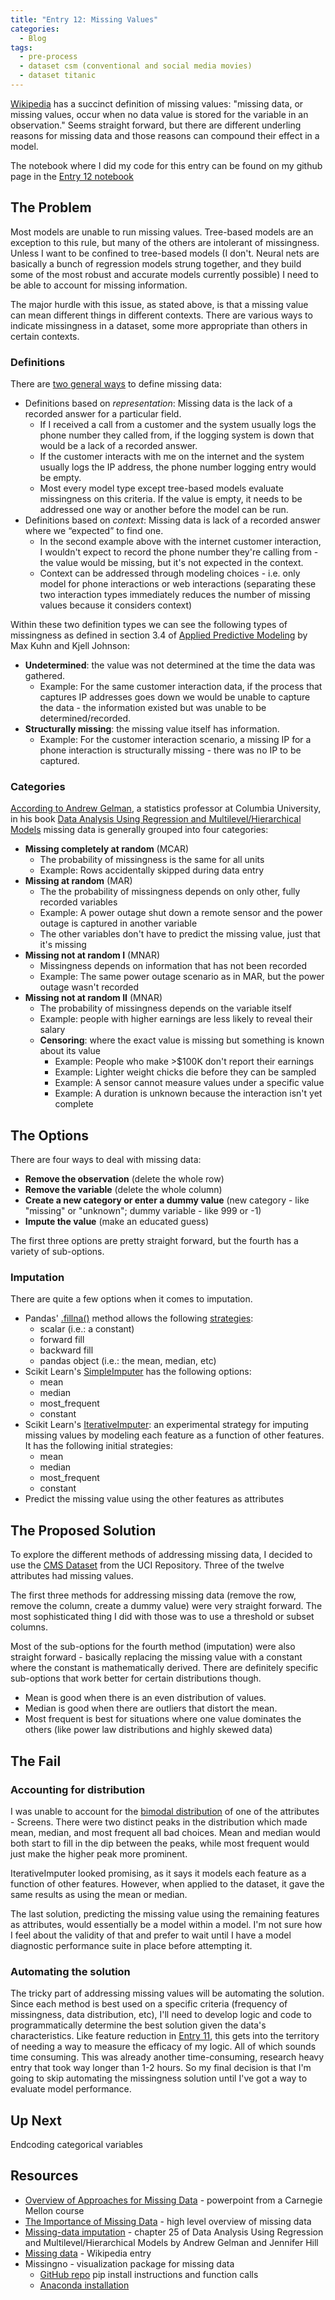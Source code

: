 ```yaml
---
title: "Entry 12: Missing Values"
categories:
  - Blog
tags:
  - pre-process
  - dataset csm (conventional and social media movies)
  - dataset titanic
---
```


[Wikipedia](https://en.wikipedia.org/wiki/Missing_data) has a succinct definition of missing values: "missing data, or missing values, occur when no data value is stored for the variable in an observation." Seems straight forward, but there are different underling reasons for missing data and those reasons can compound their effect in a model.

The notebook where I did my code for this entry can be found on my github page in the [Entry 12 notebook](https://github.com/julielinx/datascience_diaries/blob/master/01_ml_process/12_nb_missing_values.ipynb)

## The Problem

Most models are unable to run missing values. Tree-based models are an exception to this rule, but many of the others are intolerant of missingness. Unless I want to be confined to tree-based models (I don't. Neural nets are basically a bunch of regression models strung together, and they build some of the most robust and accurate models currently possible) I need to be able to account for missing information.

The major hurdle with this issue, as stated above, is that a missing value can mean different things in different contexts. There are various ways to indicate missingness in a dataset, some more appropriate than others in certain contexts.

### Definitions

There are [two general ways](http://www.stat.cmu.edu/~hseltman/726/Missing%20Data%20726.pdf) to define missing data:

- Definitions based on *representation*: Missing data is the lack of a recorded answer for a particular field.
  - If I received a call from a customer and the system usually logs the phone number they called from, if the logging system is down that would be a lack of a recorded answer.
  - If the customer interacts with me on the internet and the system usually logs the IP address, the phone number logging entry would be empty.
  - Most every model type except tree-based models evaluate missingness on this criteria. If the value is empty, it needs to be addressed one way or another before the model can be run.
- Definitions based on *context*: Missing data is lack of a recorded answer where we “expected” to find one.
  - In the second example above with the internet customer interaction, I wouldn't expect to record the phone number they're calling from - the value would be missing, but it's not expected in the context.
  - Context can be addressed through modeling choices - i.e. only model for phone interactions or web interactions (separating these two interaction types immediately reduces the number of missing values because it considers context)

Within these two definition types we can see the following types of missingness as defined in section 3.4 of [Applied Predictive Modeling](https://www.amazon.com/Applied-Predictive-Modeling-Max-Kuhn/dp/1461468485) by Max Kuhn and Kjell Johnson:

- **Undetermined**: the value was not determined at the time the data was gathered.
  - Example: For the same customer interaction data, if the process that captures IP addresses goes down we would be unable to capture the data - the information existed but was unable to be determined/recorded.
- **Structurally missing**: the missing value itself has information.
  - Example: For the customer interaction scenario, a missing IP for a phone interaction is structurally missing - there was no IP to be captured.

### Categories

[According to Andrew Gelman](http://www.stat.columbia.edu/~gelman/arm/missing.pdf), a statistics professor at Columbia University, in his book [Data Analysis Using Regression and Multilevel/Hierarchical Models](http://www.stat.columbia.edu/~gelman/arm/) missing data is generally grouped into four categories:

- **Missing completely at random** (MCAR)
  - The probability of missingness is the same for all units
  - Example: Rows accidentally skipped during data entry
- **Missing at random** (MAR)
  - The  the probability of missingness depends on only other, fully recorded variables
  - Example: A power outage shut down a remote sensor and the power outage is captured in another variable
  - The other variables don't have to predict the missing value, just that it's missing
- **Missing not at random I** (MNAR)
  - Missingness depends on information that has not been recorded
  - Example: The same power outage scenario as in MAR, but the power outage wasn't recorded
- **Missing not at random II** (MNAR)
  - The probability of missingness depends on the variable itself
  - Example: people with higher earnings are less likely to reveal their salary
  - **Censoring**: where the exact value is missing but something is known about its value
    - Example: People who make >$100K don't report their earnings
    - Example: Lighter weight chicks die before they can be sampled
    - Example: A sensor cannot measure values under a specific value
    - Example: A duration is unknown because the interaction isn't yet complete

## The Options

There are four ways to deal with missing data:

- **Remove the observation** (delete the whole row)
- **Remove the variable** (delete the whole column)
- **Create a new category or enter a dummy value** (new category - like "missing" or "unknown"; dummy variable - like 999 or -1)
- **Impute the value** (make an educated guess)

The first three options are pretty straight forward, but the fourth has a variety of sub-options.

### Imputation

There are quite a few options when it comes to imputation. 

- Pandas' [.fillna()](https://pandas.pydata.org/pandas-docs/stable/reference/api/pandas.DataFrame.fillna.html) method allows the following [strategies](https://pandas.pydata.org/pandas-docs/stable/user_guide/missing_data.html#filling-missing-values-fillna):
  - scalar (i.e.: a constant)
  - forward fill
  - backward fill
  - pandas object (i.e.: the mean, median, etc)
- Scikit Learn's [SimpleImputer](https://scikit-learn.org/stable/modules/generated/sklearn.impute.SimpleImputer.html) has the following options:
  - mean
  - median
  - most_frequent
  - constant
- Scikit Learn's [IterativeImputer](https://scikit-learn.org/stable/modules/generated/sklearn.impute.IterativeImputer.html#sklearn.impute.IterativeImputer): an experimental strategy for imputing missing values by modeling each feature as a function of other features. It has the following initial strategies:
  - mean
  - median
  - most_frequent
  - constant
- Predict the missing value using the other features as attributes

## The Proposed Solution

To explore the different methods of addressing missing data, I decided to use the [CMS Dataset](http://archive.ics.uci.edu/ml/datasets/CSM+%28Conventional+and+Social+Media+Movies%29+Dataset+2014+and+2015#) from the UCI Repository. Three of the twelve attributes had missing values.

The first three methods for addressing missing data (remove the row, remove the column, create a dummy value) were very straight forward. The most sophisticated thing I did with those was to use a threshold or subset columns.

Most of the sub-options for the fourth method (imputation) were also straight forward - basically replacing the missing value with a constant where the constant is mathematically derived. There are definitely specific sub-options that work better for certain distributions though.

- Mean is good when there is an even distribution of values.
- Median is good when there are outliers that distort the mean.
- Most frequent is best for situations where one value dominates the others (like power law distributions and highly skewed data)

## The Fail

### Accounting for distribution

I was unable to account for the [bimodal distribution](https://en.wikipedia.org/wiki/Multimodal_distribution) of one of the attributes - Screens. There were two distinct peaks in the distribution which made mean, median, and most frequent all bad choices. Mean and median would both start to fill in the dip between the peaks, while most frequent would just make the higher peak more prominent.

IterativeImputer looked promising, as it says it models each feature as a function of other features. However, when applied to the dataset, it gave the same results as using the mean or median.

The last solution, predicting the missing value using the remaining features as attributes, would essentially be a model within a model. I'm not sure how I feel about the validity of that and prefer to wait until I have a model diagnostic performance suite in place before attempting it.

### Automating the solution

The tricky part of addressing missing values will be automating the solution. Since each method is best used on a specific criteria (frequency of missingness, data distribution, etc), I'll need to develop logic and code to programmatically determine the best solution given the data's characteristics. Like feature reduction in [Entry 11](https://julielinx.github.io/blog/11_consolidate_preprocess), this gets into the territory of needing a way to measure the efficacy of my logic. All of which sounds time consuming. This was already another time-consuming, research heavy entry that took way longer than 1-2 hours. So my final decision is that I'm going to skip automating the missingness solution until I've got a way to evaluate model performance.

## Up Next

Endcoding categorical variables

## Resources

- [Overview of Approaches for Missing Data](http://www.stat.cmu.edu/~hseltman/726/Missing%20Data%20726.pdf) - powerpoint from a Carnegie Mellon course
- [The Importance of Missing Data](http://www.simonqueenborough.info/R/basic/missing-data) - high level overview of missing data
- [Missing-data imputation](http://www.stat.columbia.edu/~gelman/arm/missing.pdf) - chapter 25 of Data Analysis Using Regression and Multilevel/Hierarchical Models by Andrew Gelman and Jennifer Hill
- [Missing data](https://en.wikipedia.org/wiki/Missing_data) - Wikipedia entry
- Missingno - visualization package for missing data
  - [GitHub repo](https://github.com/ResidentMario/missingno) pip install instructions and function calls
  - [Anaconda installation](https://anaconda.org/conda-forge/missingno)
